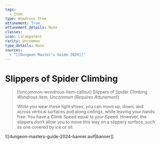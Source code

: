```yaml
---
tags:
  - Item
type: Wondrous Item
attunement: True
attunement_details: None
classes:
icon: LiComponent
rarity: Uncommon
type_details: None
sources: 
  - "[[Dungeon Master's Guide 2024]]"
---
```

# Slippers of Spider Climbing
>[!uncommon-wondrous-item-callout] Slippers of Spider Climbing
>_Wondrous Item, Uncommon (Requires Attunement)_
>
>While you wear these light shoes, you can move up, down, and across vertical surfaces and along ceilings, while leaving your hands free. You have a Climb Speed equal to your Speed. However, the slippers don't allow you to move this way on a slippery surface, such as one covered by ice or oil.
>


![[dungeon-masters-guide-2024-banner.avif|banner]]